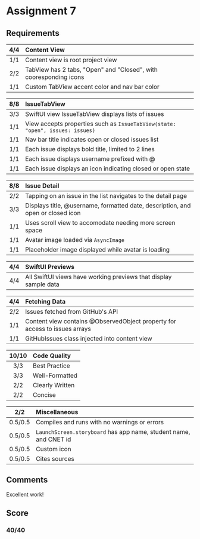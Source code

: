 # Assignment 7

## Requirements

4/4 | Content View
:---: | :---
1/1 | Content view is root project view
2/2 | TabView has 2 tabs, "Open" and "Closed", with cooresponding icons
1/1 | Custom TabView accent color and nav bar color

8/8 | IssueTabView
:---: | :---
3/3 | SwiftUI view IssueTabView displays lists of issues
1/1 | View accepts properties such as `IssueTabView(state: "open", issues: issues)`
1/1 | Nav bar title indicates open or closed issues list
1/1 | Each issue displays bold title, limited to 2 lines
1/1 | Each issue displays username prefixed with @
1/1 | Each issue displays an icon indicating closed or open state

8/8 | Issue Detail
:---: | :---
2/2 | Tapping on an issue in the list navigates to the detail page
3/3 | Displays title, @username, formatted date, description, and open or closed icon
1/1 | Uses scroll view to accomodate needing more screen space
1/1 | Avatar image loaded via `AsyncImage`
1/1 | Placeholder image displayed while avatar is loading

4/4 | SwiftUI Previews
:---: | :---
4/4 | All SwiftUI views have working previews that display sample data

4/4 | Fetching Data
:---: | :---
2/2 | Issues fetched from GitHub's API
1/1 | Content view contains @ObservedObject property for access to issues arrays
1/1 | GitHubIssues class injected into content view

10/10 | Code Quality
:---: | :---
3/3 | Best Practice
3/3 | Well-Formatted
2/2 | Clearly Written
2/2 | Concise

2/2 | Miscellaneous
:---: | :---
0.5/0.5 | Compiles and runs with no warnings or errors
0.5/0.5 | `LaunchScreen.storyboard` has app name, student name, and CNET id
0.5/0.5 | Custom icon
0.5/0.5 | Cites sources

## Comments

Excellent work!

## Score

### 40/40

